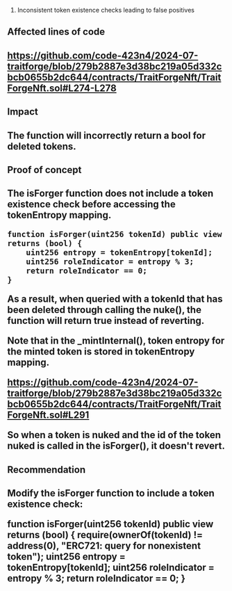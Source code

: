 1. Inconsistent token existence checks leading to false positives

<h2>Affected lines of code<h2>

https://github.com/code-423n4/2024-07-traitforge/blob/279b2887e3d38bc219a05d332cbcb0655b2dc644/contracts/TraitForgeNft/TraitForgeNft.sol#L274-L278

<h2>Impact<h2>
The function will incorrectly return a bool for deleted tokens.

<h2>Proof of concept<h2>
The isForger function does not include a token existence check before accessing the tokenEntropy mapping. 

```
function isForger(uint256 tokenId) public view returns (bool) {
    uint256 entropy = tokenEntropy[tokenId];
    uint256 roleIndicator = entropy % 3;
    return roleIndicator == 0;
}

```

As a result, when queried with a tokenId that has been deleted through calling the nuke(), the function will return true instead of reverting.

Note that in the _mintInternal(), token entropy for the minted token is stored in tokenEntropy mapping. 

https://github.com/code-423n4/2024-07-traitforge/blob/279b2887e3d38bc219a05d332cbcb0655b2dc644/contracts/TraitForgeNft/TraitForgeNft.sol#L291

So when a token is nuked and the id of the token nuked is called in the isForger(), it doesn't revert.

<h2>Recommendation<h2>
Modify the isForger function to include a token existence check:

function isForger(uint256 tokenId) public view returns (bool) {
    require(ownerOf(tokenId) != address(0), "ERC721: query for nonexistent token");
    uint256 entropy = tokenEntropy[tokenId];
    uint256 roleIndicator = entropy % 3;
    return roleIndicator == 0;
}




